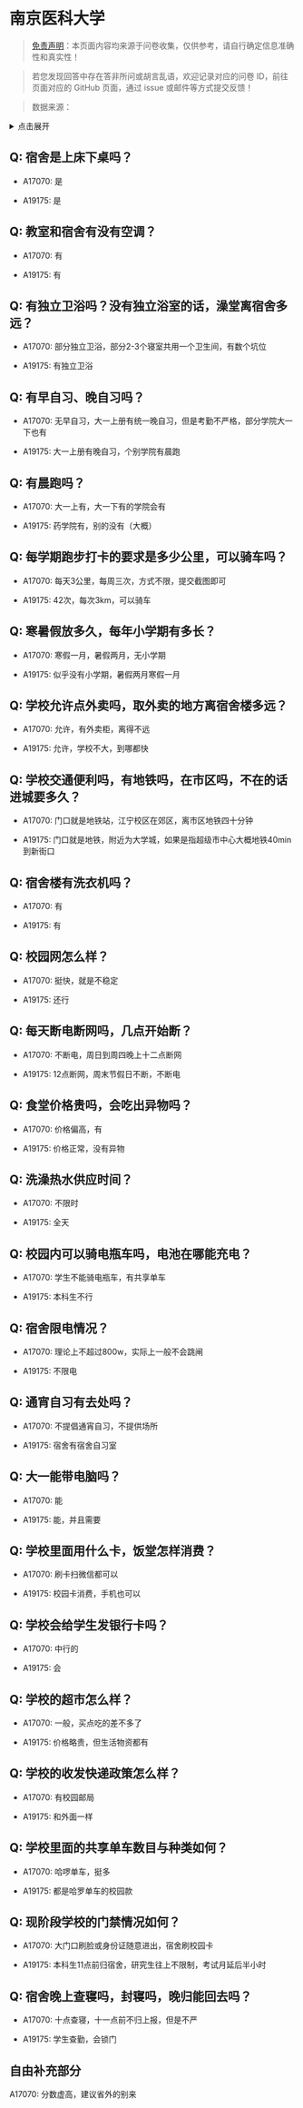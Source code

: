 # 南京医科大学

> [免责声明](https://colleges.chat/#_3)：本页面内容均来源于问卷收集，仅供参考，请自行确定信息准确性和真实性！

> 若您发现回答中存在答非所问或胡言乱语，欢迎记录对应的问卷 ID，前往页面对应的 GitHub 页面，通过 issue 或邮件等方式提交反馈！

> 数据来源：

<details><summary>点击展开</summary>
<ul>
<li>A17070: 匿名 (2023 年 04 月)</li>
<li>A19175: 匿名 (2023 年 06 月)</li>
</ul>
</details>

## Q: 宿舍是上床下桌吗？

- A17070: 是

- A19175: 是

## Q: 教室和宿舍有没有空调？

- A17070: 有

- A19175: 有

## Q: 有独立卫浴吗？没有独立浴室的话，澡堂离宿舍多远？

- A17070: 部分独立卫浴，部分2-3个寝室共用一个卫生间，有数个坑位

- A19175: 有独立卫浴

## Q: 有早自习、晚自习吗？

- A17070: 无早自习，大一上册有统一晚自习，但是考勤不严格，部分学院大一下也有

- A19175: 大一上册有晚自习，个别学院有晨跑

## Q: 有晨跑吗？

- A17070: 大一上有，大一下有的学院会有

- A19175: 药学院有，别的没有（大概）

## Q: 每学期跑步打卡的要求是多少公里，可以骑车吗？

- A17070: 每天3公里，每周三次，方式不限，提交截图即可

- A19175: 42次，每次3km，可以骑车

## Q: 寒暑假放多久，每年小学期有多长？

- A17070: 寒假一月，暑假两月，无小学期

- A19175: 似乎没有小学期，暑假两月寒假一月

## Q: 学校允许点外卖吗，取外卖的地方离宿舍楼多远？

- A17070: 允许，有外卖柜，离得不远

- A19175: 允许，学校不大，到哪都快

## Q: 学校交通便利吗，有地铁吗，在市区吗，不在的话进城要多久？

- A17070: 门口就是地铁站，江宁校区在郊区，离市区地铁四十分钟

- A19175: 门口就是地铁，附近为大学城，如果是指超级市中心大概地铁40min到新街口

## Q: 宿舍楼有洗衣机吗？

- A17070: 有

- A19175: 有

## Q: 校园网怎么样？

- A17070: 挺快，就是不稳定

- A19175: 还行

## Q: 每天断电断网吗，几点开始断？

- A17070: 不断电，周日到周四晚上十二点断网

- A19175: 12点断网，周末节假日不断，不断电

## Q: 食堂价格贵吗，会吃出异物吗？

- A17070: 价格偏高，有

- A19175: 价格正常，没有异物

## Q: 洗澡热水供应时间？

- A17070: 不限时

- A19175: 全天

## Q: 校园内可以骑电瓶车吗，电池在哪能充电？

- A17070: 学生不能骑电瓶车，有共享单车

- A19175: 本科生不行

## Q: 宿舍限电情况？

- A17070: 理论上不超过800w，实际上一般不会跳闸

- A19175: 不限电

## Q: 通宵自习有去处吗？

- A17070: 不提倡通宵自习，不提供场所

- A19175: 宿舍有宿舍自习室

## Q: 大一能带电脑吗？

- A17070: 能

- A19175: 能，并且需要

## Q: 学校里面用什么卡，饭堂怎样消费？

- A17070: 刷卡扫微信都可以

- A19175: 校园卡消费，手机也可以

## Q: 学校会给学生发银行卡吗？

- A17070: 中行的

- A19175: 会

## Q: 学校的超市怎么样？

- A17070: 一般，买点吃的差不多了

- A19175: 价格略贵，但生活物资都有

## Q: 学校的收发快递政策怎么样？

- A17070: 有校园邮局

- A19175: 和外面一样

## Q: 学校里面的共享单车数目与种类如何？

- A17070: 哈啰单车，挺多

- A19175: 都是哈罗单车的校园款

## Q: 现阶段学校的门禁情况如何？

- A17070: 大门口刷脸或身份证随意进出，宿舍刷校园卡

- A19175: 本科生11点前归宿舍，研究生往上不限制，考试月延后半小时

## Q: 宿舍晚上查寝吗，封寝吗，晚归能回去吗？

- A17070: 十点查寝，十一点前不归上报，但是不严

- A19175: 学生查勤，会锁门

## 自由补充部分

A17070: 分数虚高，建议省外的别来